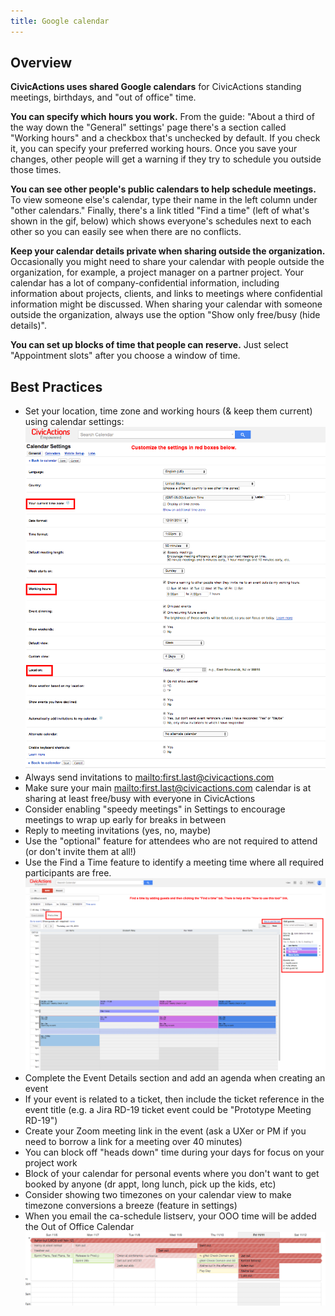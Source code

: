 ```yaml
---
title: Google calendar
---
```


## Overview

**CivicActions uses shared Google calendars** for CivicActions standing meetings, birthdays, and "out of office" time.

**You can specify which hours you work.** From the guide: "About a third of the way down the "General" settings' page there's a section called "Working hours" and a checkbox that's unchecked by default. If you check it, you can specify your preferred working hours. Once you save your changes, other people will get a warning if they try to schedule you outside those times.

**You can see other people's public calendars to help schedule meetings.** To view someone else's calendar, type their name in the left column under "other calendars." Finally, there's a link titled "Find a time" (left of what's shown in the gif, below) which shows everyone's schedules next to each other so you can easily see when there are no conflicts.

**Keep your calendar details private when sharing outside the organization.** Occasionally you might need to share your calendar with people outside the organization, for example, a project manager on a partner project. Your calendar has a lot of company-confidential information, including information about projects, clients, and links to meetings where confidential information might be discussed. When sharing your calendar with someone outside the organization, always use the option "Show only free/busy (hide details)".

**You can set up blocks of time that people can reserve.** Just select "Appointment slots" after you choose a window of time.

## Best Practices

-   Set your location, time zone and working hours (& keep them current) using calendar settings: ![Calendar Settings](../../assets/images/CivicActions_Calendar_Settings.png "Calendar settings")
-   Always send invitations to <mailto:first.last@civicactions.com>
-   Make sure your main <mailto:first.last@civicactions.com> calendar is at sharing at least free/busy with everyone in CivicActions
-   Consider enabling "speedy meetings" in Settings to encourage meetings to wrap up early for breaks in between
-   Reply to meeting invitations (yes, no, maybe)
-   Use the "optional" feature for attendees who are not required to attend (or don't invite them at all!)
-   Use the Find a Time feature to identify a meeting time where all required participants are free. !["Find a Time"](../../assets/images/CivicActions_Calendar_FindTime.png "Find a time")
-   Complete the Event Details section and add an agenda when creating an event
-   If your event is related to a ticket, then include the ticket reference in the event title (e.g. a Jira RD-19 ticket event could be "Prototype Meeting RD-19")
-   Create your Zoom meeting link in the event (ask a UXer or PM if you need to borrow a link for a meeting over 40 minutes)
-   You can block off "heads down" time during your days for focus on your project work
-   Block of your calendar for personal events where you don't want to get booked by anyone (dr appt, long lunch, pick up the kids, etc)
-   Consider showing two timezones on your calendar view to make timezone conversions a breeze (feature in settings)
-   When you email the ca-schedule listserv, your OOO time will be added the Out of Office Calendar !["CivicActions: Out of Office"](../../assets/images/ooo-cal1.png "Out of Office Calendar")
